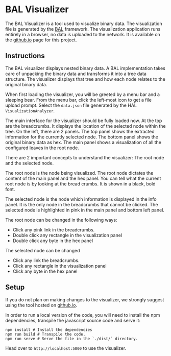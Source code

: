 # BAL Visualizer

The BAL Visualizer is a tool used to visualize binary data. 
The visualization file is generated by the [BAL](https://github.com/ballon-rouge/bal) framework. 
The visualization application runs entirely in a browser, no data is uploaded to the network. 
It is available on the [github.io](https://redballoonsecurity.github.io/bal-visualizer/) page for this project.

## Instructions

The BAL visualizer displays nested binary data. 
A BAL implementation takes care of unpacking the binary data and transforms it into a tree data structure.
The visualizer displays that tree and how each node relates to the original binary data.

When first loading the visualizer, you will be greeted by a menu bar and a sleeping bear. 
From the menu bar, click the left-most icon to get a file upload prompt. 
Select the `data.json` file generated by the HAL `VisualizationAnalyzer`. 

The main interface for the visualizer should be fully loaded now. 
At the top are the breadcrumbs. It displays the location of the selected node within the tree.
On the left, there are 2 panels. 
The top panel shows the extracted information for the currently selected node.
The bottom panel shows the original binary data as hex. The main panel shows a visualization of all the 
configured leaves in the root node. 

There are 2 important concepts to understand the visualizer: The root node and the selected node. 

The root node is the node being visualized. 
The root node dictates the content of the main panel and the hex panel. 
You can tell what the current root node is by looking at the bread crumbs. 
It is shown in a black, bold font.

The selected node is the node which information is displayed in the info panel. 
It is the only node in the breadcrumbs that cannot be clicked. 
The selected node is highlighted in pink in the main panel and bottom left panel.

The root node can be changed in the following ways:
 - Click any pink link in the breadcrumbs.
 - Double click any rectangle in the visualization panel
 - Double click any byte in the hex panel
 
The selected node can be changed
 - Click any link the breadcrumbs.
 - Click any rectangle in the visualization panel
 - Click any byte in the hex panel
 
## Setup

If you do not plan on making changes to the visualizer, we strongly suggest using the tool hosted on 
[github.io](https://redballoonsecurity.github.io/bal-visualizer/). 

In order to run a local version of the code, you will need to install the npm dependencies, 
transpile the javascript source code and serve it:

```
npm install # Install the dependencies
npm run build # Transpile the code.
npm run serve # Serve the file in the `./dist/` directory. 
```

Head over to `http://localhost:5000` to use the visualizer.


  
 
